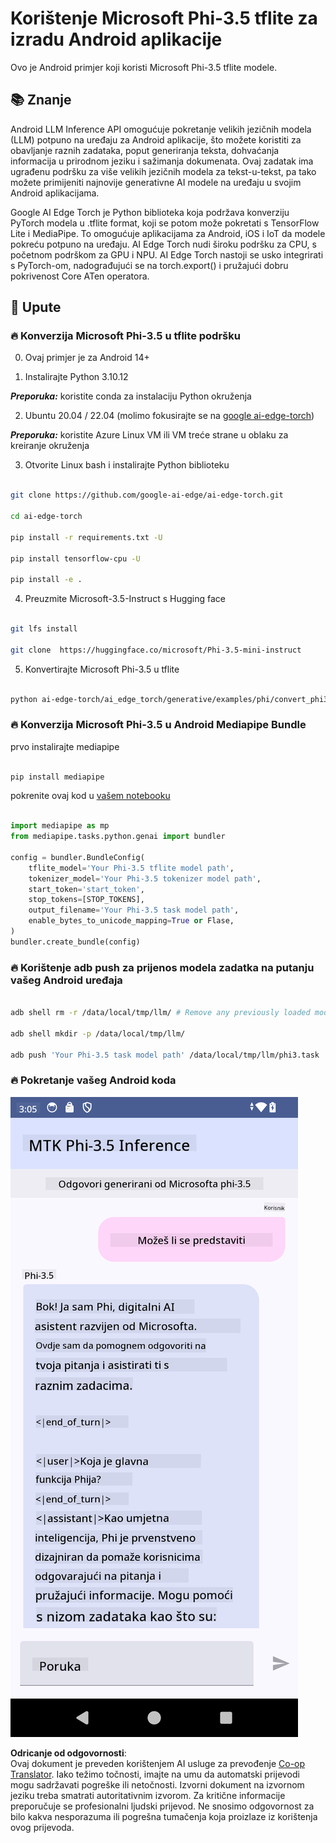 <!--
CO_OP_TRANSLATOR_METADATA:
{
  "original_hash": "c4fe7f589d179be96a5577b0b8cba6aa",
  "translation_date": "2025-07-17T02:55:34+00:00",
  "source_file": "md/02.Application/01.TextAndChat/Phi3/UsingPhi35TFLiteCreateAndroidApp.md",
  "language_code": "hr"
}
-->
# **Korištenje Microsoft Phi-3.5 tflite za izradu Android aplikacije**

Ovo je Android primjer koji koristi Microsoft Phi-3.5 tflite modele.

## **📚 Znanje**

Android LLM Inference API omogućuje pokretanje velikih jezičnih modela (LLM) potpuno na uređaju za Android aplikacije, što možete koristiti za obavljanje raznih zadataka, poput generiranja teksta, dohvaćanja informacija u prirodnom jeziku i sažimanja dokumenata. Ovaj zadatak ima ugrađenu podršku za više velikih jezičnih modela za tekst-u-tekst, pa tako možete primijeniti najnovije generativne AI modele na uređaju u svojim Android aplikacijama.

Google AI Edge Torch je Python biblioteka koja podržava konverziju PyTorch modela u .tflite format, koji se potom može pokretati s TensorFlow Lite i MediaPipe. To omogućuje aplikacijama za Android, iOS i IoT da modele pokreću potpuno na uređaju. AI Edge Torch nudi široku podršku za CPU, s početnom podrškom za GPU i NPU. AI Edge Torch nastoji se usko integrirati s PyTorch-om, nadograđujući se na torch.export() i pružajući dobru pokrivenost Core ATen operatora.

## **🪬 Upute**

### **🔥 Konverzija Microsoft Phi-3.5 u tflite podršku**

0. Ovaj primjer je za Android 14+

1. Instalirajte Python 3.10.12

***Preporuka:*** koristite conda za instalaciju Python okruženja

2. Ubuntu 20.04 / 22.04 (molimo fokusirajte se na [google ai-edge-torch](https://github.com/google-ai-edge/ai-edge-torch))

***Preporuka:*** koristite Azure Linux VM ili VM treće strane u oblaku za kreiranje okruženja

3. Otvorite Linux bash i instalirajte Python biblioteku

```bash

git clone https://github.com/google-ai-edge/ai-edge-torch.git

cd ai-edge-torch

pip install -r requirements.txt -U 

pip install tensorflow-cpu -U

pip install -e .

```

4. Preuzmite Microsoft-3.5-Instruct s Hugging face

```bash

git lfs install

git clone  https://huggingface.co/microsoft/Phi-3.5-mini-instruct

```

5. Konvertirajte Microsoft Phi-3.5 u tflite

```bash

python ai-edge-torch/ai_edge_torch/generative/examples/phi/convert_phi3_to_tflite.py --checkpoint_path  Your Microsoft Phi-3.5-mini-instruct path --tflite_path Your Microsoft Phi-3.5-mini-instruct tflite path  --prefill_seq_len 1024 --kv_cache_max_len 1280 --quantize True

```

### **🔥 Konverzija Microsoft Phi-3.5 u Android Mediapipe Bundle**

prvo instalirajte mediapipe

```bash

pip install mediapipe

```

pokrenite ovaj kod u [vašem notebooku](../../../../../../code/09.UpdateSamples/Aug/Android/convert/convert_phi.ipynb)

```python

import mediapipe as mp
from mediapipe.tasks.python.genai import bundler

config = bundler.BundleConfig(
    tflite_model='Your Phi-3.5 tflite model path',
    tokenizer_model='Your Phi-3.5 tokenizer model path',
    start_token='start_token',
    stop_tokens=[STOP_TOKENS],
    output_filename='Your Phi-3.5 task model path',
    enable_bytes_to_unicode_mapping=True or Flase,
)
bundler.create_bundle(config)

```

### **🔥 Korištenje adb push za prijenos modela zadatka na putanju vašeg Android uređaja**

```bash

adb shell rm -r /data/local/tmp/llm/ # Remove any previously loaded models

adb shell mkdir -p /data/local/tmp/llm/

adb push 'Your Phi-3.5 task model path' /data/local/tmp/llm/phi3.task

```

### **🔥 Pokretanje vašeg Android koda**

![demo](../../../../../../translated_images/demo.06d5a4246f057d1be99ffad0cbf22f4ac0c41530774d51ff903cfaa1d3cd3c8e.hr.png)

**Odricanje od odgovornosti**:  
Ovaj dokument je preveden korištenjem AI usluge za prevođenje [Co-op Translator](https://github.com/Azure/co-op-translator). Iako težimo točnosti, imajte na umu da automatski prijevodi mogu sadržavati pogreške ili netočnosti. Izvorni dokument na izvornom jeziku treba smatrati autoritativnim izvorom. Za kritične informacije preporučuje se profesionalni ljudski prijevod. Ne snosimo odgovornost za bilo kakva nesporazuma ili pogrešna tumačenja koja proizlaze iz korištenja ovog prijevoda.